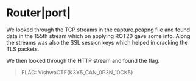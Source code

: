 # Router|port|

We looked through the TCP streams in the capture.pcapng file and found data in the 155th stream which on applying ROT20 gave some info. Along the streams was also the SSL session keys which helped in cracking the TLS packets.

We then looked through the HTTP stream and found the flag.

>FLAG: VishwaCTF{K3Y5_CAN_0P3N_10CK5}